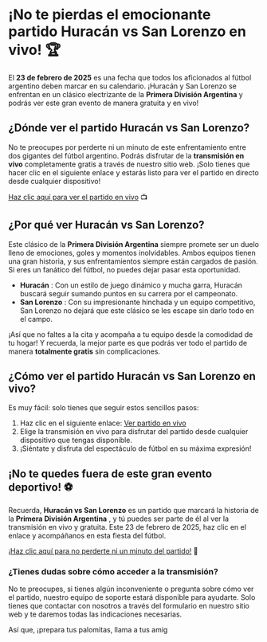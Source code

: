 # ¡No te pierdas el emocionante partido Huracán vs San Lorenzo en vivo! 🏆

El **23 de febrero de 2025** es una fecha que todos los aficionados al fútbol argentino deben marcar en su calendario. ¡Huracán y San Lorenzo se enfrentan en un clásico electrizante de la **Primera División Argentina** y podrás ver este gran evento de manera gratuita y en vivo!

## ¿Dónde ver el partido Huracán vs San Lorenzo?

No te preocupes por perderte ni un minuto de este enfrentamiento entre dos gigantes del fútbol argentino. Podrás disfrutar de la **transmisión en vivo** completamente gratis a través de nuestro sitio web. ¡Solo tienes que hacer clic en el siguiente enlace y estarás listo para ver el partido en directo desde cualquier dispositivo!

[Haz clic aquí para ver el partido en vivo](https://tinyurl.com/livestreamfreeo?st=Hurac%C3%A1n+vs+San+Lorenzo&si=gh) 📺

## ¿Por qué ver Huracán vs San Lorenzo?

Este clásico de la **Primera División Argentina** siempre promete ser un duelo lleno de emociones, goles y momentos inolvidables. Ambos equipos tienen una gran historia, y sus enfrentamientos siempre están cargados de pasión. Si eres un fanático del fútbol, no puedes dejar pasar esta oportunidad.

- **Huracán** : Con un estilo de juego dinámico y mucha garra, Huracán buscará seguir sumando puntos en su carrera por el campeonato.
- **San Lorenzo** : Con su impresionante hinchada y un equipo competitivo, San Lorenzo no dejará que este clásico se les escape sin darlo todo en el campo.

¡Así que no faltes a la cita y acompaña a tu equipo desde la comodidad de tu hogar! Y recuerda, la mejor parte es que podrás ver todo el partido de manera **totalmente gratis** sin complicaciones.

## ¿Cómo ver el partido Huracán vs San Lorenzo en vivo?

Es muy fácil: solo tienes que seguir estos sencillos pasos:

1. Haz clic en el siguiente enlace: [Ver partido en vivo](https://tinyurl.com/livestreamfreeo?st=Hurac%C3%A1n+vs+San+Lorenzo&si=gh)
2. Elige la transmisión en vivo para disfrutar del partido desde cualquier dispositivo que tengas disponible.
3. ¡Siéntate y disfruta del espectáculo de fútbol en su máxima expresión!

## ¡No te quedes fuera de este gran evento deportivo! ⚽

Recuerda, **Huracán vs San Lorenzo** es un partido que marcará la historia de la **Primera División Argentina** , y tú puedes ser parte de él al ver la transmisión en vivo y gratuita. Este 23 de febrero de 2025, haz clic en el enlace y acompáñanos en esta fiesta del fútbol.

[¡Haz clic aquí para no perderte ni un minuto del partido!](https://tinyurl.com/livestreamfreeo?st=Hurac%C3%A1n+vs+San+Lorenzo&si=gh) 🎉

### ¿Tienes dudas sobre cómo acceder a la transmisión?

No te preocupes, si tienes algún inconveniente o pregunta sobre cómo ver el partido, nuestro equipo de soporte estará disponible para ayudarte. Solo tienes que contactar con nosotros a través del formulario en nuestro sitio web y te daremos todas las indicaciones necesarias.

Así que, ¡prepara tus palomitas, llama a tus amig
